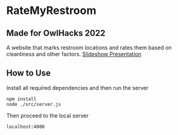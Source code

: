 # RateMyRestroom

## Made for OwlHacks 2022

A website that marks restroom locations and rates them based on cleanliness and other factors.
[Slideshow Presentation](https://docs.google.com/presentation/d/1dC54KrAqsaaYjWp5vq0fCZiHkeJmvRbwpNo4TL-1FKM/edit?usp=sharing)

## How to Use

Install all required dependencies and then run the server
```
npm install
node ./src/server.js
```

Then proceed to the local server
```
localhost:4000
```


